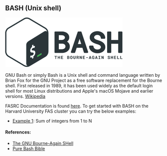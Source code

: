 ## BASH (Unix shell)
![BASH Logo](Images/bash-logo.png)

GNU Bash or simply Bash is a Unix shell and command language written by Brian Fox for the GNU Project as a free software replacement for the Bourne shell. First released in 1989, it has been used widely as the default login shell for most Linux distributions and Apple's macOS Mojave and earlier versions. [Wikipedia](https://en.wikipedia.org/wiki/Bash_(Unix_shell))

FASRC Documentation is found [here](https://docs.rc.fas.harvard.edu/kb/bash/). To get started with BASH on the Harvard University FAS cluster you can try the below examples:

* [Example 1](Example1): Sum of integers from 1 to N

#### References:

* [The GNU Bourne-Again SHell](https://tiswww.case.edu/php/chet/bash/bashtop.html)
* [Pure Bash Bible](https://github.com/dylanaraps/pure-bash-bible)

